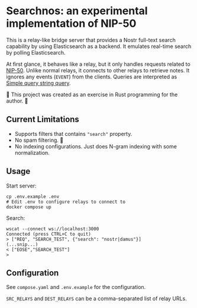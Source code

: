 # Searchnos: an experimental implementation of NIP-50

This is a relay-like bridge server that provides a Nostr full-text search capability by using Elasticsearch as a backend. It emulates real-time search by polling Elasticsearch.

At first glance, it behaves like a relay, but it only handles requests related to [NIP-50](https://github.com/nostr-protocol/nips/blob/master/50.md). Unlike normal relays, it connects to other relays to retrieve notes. It ignores any events (`EVENT`) from the clients. Queries are interpreted as [Simple query string query](https://www.elastic.co/guide/en/elasticsearch/reference/current/query-dsl-simple-query-string-query.html).

👻 This project was created as an exercise in Rust programming for the author. 👻

## Current Limitations

* Supports filters that contains `"search"` property.
* No spam filtering. 🙁
* No indexing configurations. Just does N-gram indexing with some normalization.

## Usage

Start server:

    cp .env.example .env
    # Edit .env to configure relays to connect to
    docker compose up

Search:

    wscat --connect ws://localhost:3000
    Connected (press CTRL+C to quit)
    > ["REQ", "SEARCH_TEST", {"search": "nostr|damus"}]
    (...snip...)
    < ["EOSE","SEARCH_TEST"]
    >

## Configuration

See `compose.yaml` and `.env.example` for the configuration.

`SRC_RELAYS` and `DEST_RELAYS` can be a comma-separated list of relay URLs.
